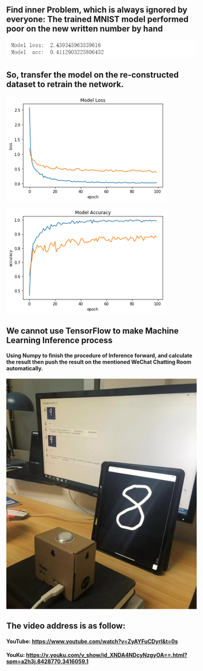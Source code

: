 ##  Find inner Problem, which is always ignored by everyone: The trained MNIST model performed poor on the new written number by hand



![2c444a5bc1fedc274dce3dab5270279](https://github.com/YunqingRecord/Google-Vision-Kit/blob/master/4.png)

## So, transfer the model on the re-constructed dataset to retrain the network.

![390f74080ac0c82aa9e16b9259f3172](https://github.com/YunqingRecord/Google-Vision-Kit/blob/master/2.png)



![e666385ecb10133d2c4dfeb77a2c6a5](https://github.com/YunqingRecord/Google-Vision-Kit/blob/master/88.png)



## We cannot use TensorFlow to make Machine Learning Inference process 

#### Using Numpy to finish the procedure of Inference forward, and calculate the result then push the result on the mentioned WeChat Chatting Room automatically.

![11](https://github.com/YunqingRecord/Google-Vision-Kit/blob/master/11.jpg)

## The video address is as follow:

#### YouTube: https://www.youtube.com/watch?v=ZyAYFuCDyrI&t=0s

#### YouKu: https://v.youku.com/v_show/id_XNDA4NDcyNzgyOA==.html?spm=a2h3j.8428770.3416059.1



